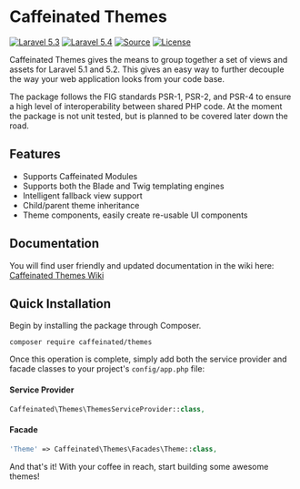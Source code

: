 Caffeinated Themes
==================
[![Laravel 5.3](https://img.shields.io/badge/Laravel-5.3-orange.svg?style=flat-square)](http://laravel.com)
[![Laravel 5.4](https://img.shields.io/badge/Laravel-5.4-orange.svg?style=flat-square)](http://laravel.com)
[![Source](http://img.shields.io/badge/source-caffeinated/themes-blue.svg?style=flat-square)](https://github.com/caffeinated/themes)
[![License](http://img.shields.io/badge/license-MIT-brightgreen.svg?style=flat-square)](https://tldrlegal.com/license/mit-license)

Caffeinated Themes gives the means to group together a set of views and assets for Laravel 5.1 and 5.2. This gives an easy way to further decouple the way your web application looks from your code base.

The package follows the FIG standards PSR-1, PSR-2, and PSR-4 to ensure a high level of interoperability between shared PHP code. At the moment the package is not unit tested, but is planned to be covered later down the road.

Features
--------
- Supports Caffeinated Modules
- Supports both the Blade and Twig templating engines
- Intelligent fallback view support
- Child/parent theme inheritance
- Theme components, easily create re-usable UI components

Documentation
-------------
You will find user friendly and updated documentation in the wiki here: [Caffeinated Themes Wiki](https://github.com/caffeinated/themes/wiki)

Quick Installation
------------------
Begin by installing the package through Composer.

```
composer require caffeinated/themes
```

Once this operation is complete, simply add both the service provider and facade classes to your project's `config/app.php` file:

#### Service Provider
```php
Caffeinated\Themes\ThemesServiceProvider::class,
```

#### Facade
```php
'Theme' => Caffeinated\Themes\Facades\Theme::class,
```

And that's it! With your coffee in reach, start building some awesome themes!
